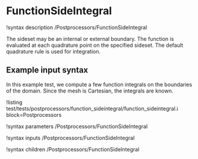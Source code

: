 # FunctionSideIntegral

!syntax description /Postprocessors/FunctionSideIntegral

The sideset may be an internal or external boundary.
The function is evaluated at each quadrature point on the specified sideset. The default quadrature rule is used for integration.

## Example input syntax

In this example test, we compute a few function integrals on the boundaries of
the domain. Since the mesh is Cartesian, the integrals are known.

!listing test/tests/postprocessors/function_sideintegral/function_sideintegral.i block=Postprocessors

!syntax parameters /Postprocessors/FunctionSideIntegral

!syntax inputs /Postprocessors/FunctionSideIntegral

!syntax children /Postprocessors/FunctionSideIntegral
